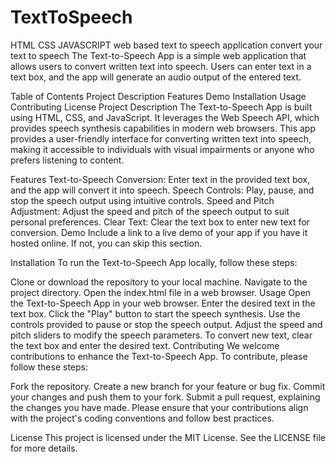 # TextToSpeech
HTML CSS JAVASCRIPT web based text to speech application convert your text to speech
The Text-to-Speech App is a simple web application that allows users to convert written text into speech. Users can enter text in a text box, and the app will generate an audio output of the entered text.

Table of Contents
Project Description
Features
Demo
Installation
Usage
Contributing
License
Project Description
The Text-to-Speech App is built using HTML, CSS, and JavaScript. It leverages the Web Speech API, which provides speech synthesis capabilities in modern web browsers. This app provides a user-friendly interface for converting written text into speech, making it accessible to individuals with visual impairments or anyone who prefers listening to content.

Features
Text-to-Speech Conversion: Enter text in the provided text box, and the app will convert it into speech.
Speech Controls: Play, pause, and stop the speech output using intuitive controls.
Speed and Pitch Adjustment: Adjust the speed and pitch of the speech output to suit personal preferences.
Clear Text: Clear the text box to enter new text for conversion.
Demo
Include a link to a live demo of your app if you have it hosted online. If not, you can skip this section.

Installation
To run the Text-to-Speech App locally, follow these steps:

Clone or download the repository to your local machine.
Navigate to the project directory.
Open the index.html file in a web browser.
Usage
Open the Text-to-Speech App in your web browser.
Enter the desired text in the text box.
Click the "Play" button to start the speech synthesis.
Use the controls provided to pause or stop the speech output.
Adjust the speed and pitch sliders to modify the speech parameters.
To convert new text, clear the text box and enter the desired text.
Contributing
We welcome contributions to enhance the Text-to-Speech App. To contribute, please follow these steps:

Fork the repository.
Create a new branch for your feature or bug fix.
Commit your changes and push them to your fork.
Submit a pull request, explaining the changes you have made.
Please ensure that your contributions align with the project's coding conventions and follow best practices.

License
This project is licensed under the MIT License. See the LICENSE file for more details.
